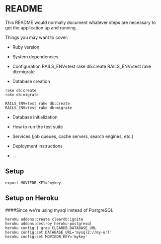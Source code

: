 # README

This README would normally document whatever steps are necessary to get the
application up and running.

Things you may want to cover:

* Ruby version

* System dependencies

* Configuration
RAILS_ENV=test rake db:create
RAILS_ENV=test rake db:migrate


* Database creation

```
rake db:create
rake db:migrate

RAILS_ENV=test rake db:create
RAILS_ENV=test rake db:migrate
```

* Database initialization

* How to run the test suite

* Services (job queues, cache servers, search engines, etc.)

* Deployment instructions

* ...

## Setup
```export MOVIEDB_KEY='mykey'```

## Setup on Heroku

####Since we're using mysql instead of PostgreSQL
```
heroku addons:create cleardb:ignite
heroku addons:destroy heroku-postgresql
heroku config | grep CLEARDB_DATABASE_URL
heroku config:set DATABASE_URL='mysql2://my-url'
heroku config:set MOVIEDB_KEY='mykey'
```
